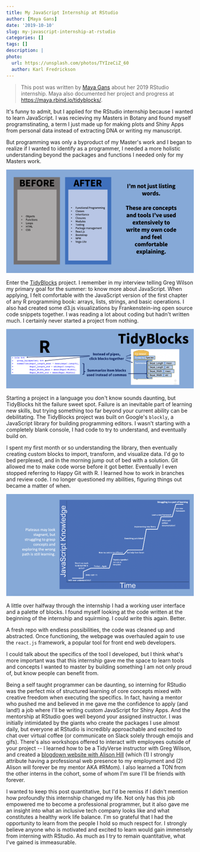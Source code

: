 ```yaml
---
title: My JavaScript Internship at RStudio
author: [Maya Gans]
date: '2019-10-10'
slug: my-javascript-internship-at-rstudio
categories: []
tags: []
description: |
photo:
  url: https://unsplash.com/photos/TYIzeCiZ_60
  author: Karl Fredrickson
---
```


> This post was written by [Maya Gans](https://maya.rbind.io/) about her 2019 RStudio internship. Maya also documented her project and progress at <https://maya.rbind.io/tidyblocks/>.

It's funny to admit, but I applied for the RStudio internship because I wanted to learn JavaScript. I was recieving my Masters in Botany and found myself programstinating, a term I just made up for making plots and Shiny Apps from personal data instead of extracting DNA or writing my manuscript.

But programming was only a byproduct of my Master's work and I began to realize if I wanted to identify as a programmer, I needed a more holistic understanding beyond the packages and functions I needed only for my Masters work.

![](img1.png)

Enter the [TidyBlocks](tidyblocks.tech) project. I remember in my interview telling Greg Wilson my primary goal for the summer: to know more about JavaScript. When applying, I felt comfortable with the JavaScript version of the first chapter of any R programming book: arrays, lists, strings, and basic operations. I also had created some d3.js visualizations by Frankenstein-ing open source code snippets together. I was reading a lot about coding but hadn't written much. I certainly never started a project from nothing.

![](img2.png)

Starting a project in a language you don't know sounds daunting, but TidyBlocks hit the failure sweet spot. Failure is an inevitable part of learning new skills, but trying something too far beyond your current ability can be debilitating. The TidyBlocks project was built on Google's `blockly`, a JavaScript library for building programming editors. I wasn't starting with a completely blank console, I had code to try to understand, and eventually build on. 

I spent my first month or so understanding the library, then eventually creating custom blocks to import, transform, and visualize data. I'd go to bed perplexed, and in the morning jump out of bed with a solution. Git allowed me to make code worse before it got better. Eventually I even stopped referring to Happy Git with R. I learned how to work in branches and review code. I no longer questioned my abilities, figuring things out became a matter of when.

![](img3.png)

A little over halfway through the internship I had a working user interface and a palette of blocks. I found myself looking at the code written at the beginning of the internship and squirming. I could write this again. Better.

A fresh repo with endless possibilities, the code was cleaned up and abstracted. Once functioning, the webpage was overhauled again to use the `react.js` framework, a popular tool for front end web developers.

I could talk about the specifics of the tool I developed, but I think what's more important was that this internship gave me the space to learn tools and concepts I wanted to master by building something I am not only proud of, but know people can benefit from.

Being a self taught programmer can be daunting, so interning for RStudio was the perfect mix of structured learning of core concepts mixed with creative freedom when executing the specifics. In fact, having a mentor who pushed me and believed in me gave me the confidence to apply (and land!) a job where I'll be writing custom JavaScript for Shiny Apps. And the mentorship at RStudio goes well beyond your assigned instructor. I was initially intimidated by the giants who create the packages I use almost daily, but everyone at RStudio is incredibly approachable and excited to chat over virtual coffee (or communicate on Slack solely through emojis and gifs). There's also workshops offered to interact with employees outside of your project -- I learned how to be a TidyVerse instructor with Greg Wilson, and created a [blogdown website with Alison Hill](maya.rbind.io) (which (1) I strongly attribute having a professional web presence to my employment and (2) Alison will forever be my mentor AKA #RMom). I also learned a TON from the other interns in the cohort, some of whom I'm sure I'll be friends with forever.

I wanted to keep this post quantitative, but I'd be remiss if I didn't mention how profoundly this internship changed my life. Not only has this job empowered me to become a professional programmer, but it also gave me an insight into what an inclusive tech company looks like and what constitutes a healthy work life balance. I'm so grateful that I had the opportunity to learn from the people I hold so much respect for. I strongly believe anyone who is motivated and excited to learn would gain immensely from interning with RStudio. As much as I try to remain quantitative, what I've gained is immeasurable. 

